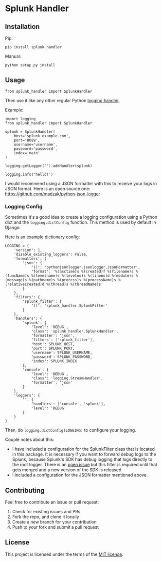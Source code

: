 # Splunk Handler

## Installation

Pip:

    pip install splunk_handler

Manual:

    python setup.py install

## Usage

    from splunk_handler import SplunkHandler

Then use it like any other regular Python [logging handler](https://docs.python.org/2/howto/logging.html#handlers).

Example:

    import logging
    from splunk_handler import SplunkHandler

    splunk = SplunkHandler(
        host='splunk.example.com',
        port='8089',
        username='username',
        password='password',
        index='main'
    )

    logging.getLogger('').addHandler(splunk)

    logging.info('hello!')

I would recommend using a JSON formatter with this to receive your logs in JSON format.
Here is an open source one: https://github.com/madzak/python-json-logger

### Logging Config

Sometimes it's a good idea to create a logging configuration using a Python dict
and the `logging.dictConfig` function. This method is used by default in Django.

Here is an example dictionary config:

    LOGGING = {
        'version': 1,
        'disable_existing_loggers': False,
        'formatters': {
            'json': {
                '()': 'pythonjsonlogger.jsonlogger.JsonFormatter',
                'format': '%(asctime)s %(created)f %(filename)s %(funcName)s %(levelname)s %(levelno)s %(lineno)d %(module)s %(message)s %(pathname)s %(process)s %(processName)s %(relativeCreated)d %(thread)s %(threadName)s'
            }
        },
        'filters': {
            'splunk_filter': {
                '()': 'splunk_handler.SplunkFilter'
            }
        },
        'handlers': {
            'splunk': {
                'level': 'DEBUG',
                'class': 'splunk_handler.SplunkHandler',
                'formatter': 'json',
                'filters': ['splunk_filter'],
                'host': SPLUNK_HOST,
                'port': SPLUNK_PORT,
                'username': SPLUNK_USERNAME,
                'password': SPLUNK_PASSWORD,
                'index': SPLUNK_INDEX
            },
            'console': {
                'level': 'DEBUG',
                'class': 'logging.StreamHandler',
                'formatter': 'json'
            }
        },
        'loggers': {
            '': {
                'handlers': ['console', 'splunk'],
                'level': 'DEBUG'
            }
        }
    }

Then, do `logging.dictConfig(LOGGING)` to configure your logging.

Couple notes about this:

* I have included a configuration for the SplunkFilter class that is located in this
package. It is necessary if you want to forward debug logs to the Splunk, because
Splunk's SDK has debug logging that logs directly to the root logger. There is an
[open issue](https://github.com/splunk/splunk-sdk-python/pull/94) but this filter is
required until that gets merged and a new version of the SDK is released.
* I included a configuration for the JSON formatter mentioned above.

## Contributing

Feel free to contribute an issue or pull request:

1. Check for existing issues and PRs
2. Fork the repo, and clone it locally
3. Create a new branch for your contribution
4. Push to your fork and submit a pull request

## License

This project is licensed under the terms of the [MIT license](http://opensource.org/licenses/MIT).

